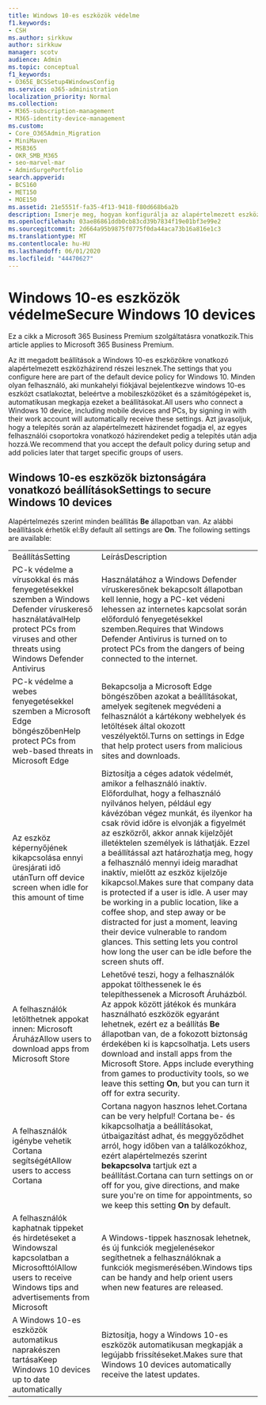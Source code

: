 ```yaml
---
title: Windows 10-es eszközök védelme
f1.keywords:
- CSH
ms.author: sirkkuw
author: sirkkuw
manager: scotv
audience: Admin
ms.topic: conceptual
f1_keywords:
- O365E_BCSSetup4WindowsConfig
ms.service: o365-administration
localization_priority: Normal
ms.collection:
- M365-subscription-management
- M365-identity-device-management
ms.custom:
- Core_O365Admin_Migration
- MiniMaven
- MSB365
- OKR_SMB_M365
- seo-marvel-mar
- AdminSurgePortfolio
search.appverid:
- BCS160
- MET150
- MOE150
ms.assetid: 21e5551f-fa35-4f13-9418-f80d668b6a2b
description: Ismerje meg, hogyan konfigurálja az alapértelmezett eszközházirend beállításait, amelyet bármely Windows 10-eszköz kap, amikor bejelentkezik a munkahelyi vagy iskolai fiókjába.
ms.openlocfilehash: 03ae86861ddb0cb83cd39b7834f19e01bf3e99e2
ms.sourcegitcommit: 2d664a95b9875f0775f0da44aca73b16a816e1c3
ms.translationtype: MT
ms.contentlocale: hu-HU
ms.lasthandoff: 06/01/2020
ms.locfileid: "44470627"
---
```

# <a name="secure-windows-10-devices"></a><span data-ttu-id="cd009-103">Windows 10-es eszközök védelme</span><span class="sxs-lookup"><span data-stu-id="cd009-103">Secure Windows 10 devices</span></span>

<span data-ttu-id="cd009-104">Ez a cikk a Microsoft 365 Business Premium szolgáltatásra vonatkozik.</span><span class="sxs-lookup"><span data-stu-id="cd009-104">This article applies to Microsoft 365 Business Premium.</span></span>

<span data-ttu-id="cd009-105">Az itt megadott beállítások a Windows 10-es eszközökre vonatkozó alapértelmezett eszközházirend részei lesznek.</span><span class="sxs-lookup"><span data-stu-id="cd009-105">The settings that you configure here are part of the default device policy for Windows 10.</span></span> <span data-ttu-id="cd009-106">Minden olyan felhasználó, aki munkahelyi fiókjával bejelentkezve windows 10-es eszközt csatlakoztat, beleértve a mobileszközöket és a számítógépeket is, automatikusan megkapja ezeket a beállításokat.</span><span class="sxs-lookup"><span data-stu-id="cd009-106">All users who connect a Windows 10 device, including mobile devices and PCs, by signing in with their work account will automatically receive these settings.</span></span> <span data-ttu-id="cd009-107">Azt javasoljuk, hogy a telepítés során az alapértelmezett házirendet fogadja el, az egyes felhasználói csoportokra vonatkozó házirendeket pedig a telepítés után adja hozzá.</span><span class="sxs-lookup"><span data-stu-id="cd009-107">We recommend that you accept the default policy during setup and add policies later that target specific groups of users.</span></span>
  
## <a name="settings-to-secure-windows-10-devices"></a><span data-ttu-id="cd009-108">Windows 10-es eszközök biztonságára vonatkozó beállítások</span><span class="sxs-lookup"><span data-stu-id="cd009-108">Settings to secure Windows 10 devices</span></span>

<span data-ttu-id="cd009-p102">Alapértelmezés szerint minden beállítás **Be** állapotban van. Az alábbi beállítások érhetők el:</span><span class="sxs-lookup"><span data-stu-id="cd009-p102">By default all settings are **On**. The following settings are available:</span></span>
  
|||
|:-----|:-----|
|<span data-ttu-id="cd009-111">Beállítás</span><span class="sxs-lookup"><span data-stu-id="cd009-111">Setting</span></span>  <br/> |<span data-ttu-id="cd009-112">Leírás</span><span class="sxs-lookup"><span data-stu-id="cd009-112">Description</span></span>  <br/> |
|<span data-ttu-id="cd009-113">PC-k védelme a vírusokkal és más fenyegetésekkel szemben a Windows Defender víruskereső használatával</span><span class="sxs-lookup"><span data-stu-id="cd009-113">Help protect PCs from viruses and other threats using Windows Defender Antivirus</span></span>  <br/> |<span data-ttu-id="cd009-114">Használatához a Windows Defender víruskeresőnek bekapcsolt állapotban kell lennie, hogy a PC-ket védeni lehessen az internetes kapcsolat során előforduló fenyegetésekkel szemben.</span><span class="sxs-lookup"><span data-stu-id="cd009-114">Requires that Windows Defender Antivirus is turned on to protect PCs from the dangers of being connected to the internet.</span></span>  <br/> |
|<span data-ttu-id="cd009-115">PC-k védelme a webes fenyegetésekkel szemben a Microsoft Edge böngészőben</span><span class="sxs-lookup"><span data-stu-id="cd009-115">Help protect PCs from web-based threats in Microsoft Edge</span></span>  <br/> |<span data-ttu-id="cd009-116">Bekapcsolja a Microsoft Edge böngészőben azokat a beállításokat, amelyek segítenek megvédeni a felhasználót a kártékony webhelyek és letöltések által okozott veszélyektől.</span><span class="sxs-lookup"><span data-stu-id="cd009-116">Turns on settings in Edge that help protect users from malicious sites and downloads.</span></span>  <br/> |
|<span data-ttu-id="cd009-117">Az eszköz képernyőjének kikapcsolása ennyi üresjárati idő után</span><span class="sxs-lookup"><span data-stu-id="cd009-117">Turn off device screen when idle for this amount of time</span></span>  <br/> |<span data-ttu-id="cd009-p103">Biztosítja a céges adatok védelmét, amikor a felhasználó inaktív. Előfordulhat, hogy a felhasználó nyilvános helyen, például egy kávézóban végez munkát, és ilyenkor ha csak rövid időre is elvonják a figyelmét az eszközről, akkor annak kijelzőjét illetéktelen személyek is láthatják. Ezzel a beállítással azt határozhatja meg, hogy a felhasználó mennyi ideig maradhat inaktív, mielőtt az eszköz kijelzője kikapcsol.</span><span class="sxs-lookup"><span data-stu-id="cd009-p103">Makes sure that company data is protected if a user is idle. A user may be working in a public location, like a coffee shop, and step away or be distracted for just a moment, leaving their device vulnerable to random glances. This setting lets you control how long the user can be idle before the screen shuts off.</span></span>  <br/> |
|<span data-ttu-id="cd009-121">A felhasználók letölthetnek appokat innen: Microsoft Áruház</span><span class="sxs-lookup"><span data-stu-id="cd009-121">Allow users to download apps from Microsoft Store</span></span>  <br/> |<span data-ttu-id="cd009-p104">Lehetővé teszi, hogy a felhasználók appokat tölthessenek le és telepíthessenek a Microsoft Áruházból. Az appok között játékok és munkára használható eszközök egyaránt lehetnek, ezért ez a beállítás **Be** állapotban van, de a fokozott biztonság érdekében ki is kapcsolhatja.  </span><span class="sxs-lookup"><span data-stu-id="cd009-p104">Lets users download and install apps from the Microsoft Store. Apps include everything from games to productivity tools, so we leave this setting **On**, but you can turn it off for extra security.  </span></span><br/> |
|<span data-ttu-id="cd009-124">A felhasználók igénybe vehetik Cortana segítségét</span><span class="sxs-lookup"><span data-stu-id="cd009-124">Allow users to access Cortana</span></span>  <br/> |<span data-ttu-id="cd009-125">Cortana nagyon hasznos lehet.</span><span class="sxs-lookup"><span data-stu-id="cd009-125">Cortana can be very helpful!</span></span> <span data-ttu-id="cd009-126">Cortana be- és kikapcsolhatja a beállításokat, útbaigazítást adhat, és meggyőződhet arról, hogy időben van a találkozókhoz, ezért alapértelmezés szerint **bekapcsolva** tartjuk ezt a beállítást.</span><span class="sxs-lookup"><span data-stu-id="cd009-126">Cortana can turn settings on or off for you, give directions, and make sure you're on time for appointments, so we keep this setting **On** by default.</span></span>  <br/> |
|<span data-ttu-id="cd009-127">A felhasználók kaphatnak tippeket és hirdetéseket a Windowszal kapcsolatban a Microsofttól</span><span class="sxs-lookup"><span data-stu-id="cd009-127">Allow users to receive Windows tips and advertisements from Microsoft</span></span>  <br/> |<span data-ttu-id="cd009-128">A Windows-tippek hasznosak lehetnek, és új funkciók megjelenésekor segíthetnek a felhasználóknak a funkciók megismerésében.</span><span class="sxs-lookup"><span data-stu-id="cd009-128">Windows tips can be handy and help orient users when new features are released.</span></span>  <br/> |
|<span data-ttu-id="cd009-129">A Windows 10-es eszközök automatikus naprakészen tartása</span><span class="sxs-lookup"><span data-stu-id="cd009-129">Keep Windows 10 devices up to date automatically</span></span>  <br/> |<span data-ttu-id="cd009-130">Biztosítja, hogy a Windows 10-es eszközök automatikusan megkapják a legújabb frissítéseket.</span><span class="sxs-lookup"><span data-stu-id="cd009-130">Makes sure that Windows 10 devices automatically receive the latest updates.</span></span>  <br/> |
   

